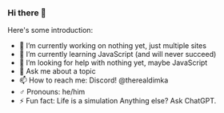 ### Hi there 👋
Here's some introduction:
- 🔭 I’m currently working on nothing yet, just multiple sites
- 🌱 I’m currently learning JavaScript (and will never succeed)
- 🤔 I’m looking for help with nothing yet, maybe JavaScript
- 💬 Ask me about a topic
- 📫 How to reach me: Discord! @therealdimka
- ♂️ Pronouns: he/him
- ⚡ Fun fact: Life is a simulation
Anything else? Ask ChatGPT.
